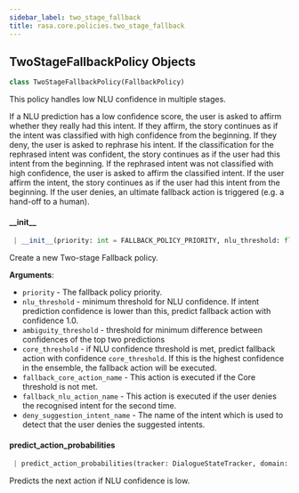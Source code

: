 ```yaml
---
sidebar_label: two_stage_fallback
title: rasa.core.policies.two_stage_fallback
---
```


## TwoStageFallbackPolicy Objects

```python
class TwoStageFallbackPolicy(FallbackPolicy)
```

This policy handles low NLU confidence in multiple stages.

If a NLU prediction has a low confidence score,
the user is asked to affirm whether they really had this intent.
If they affirm, the story continues as if the intent was classified
with high confidence from the beginning.
If they deny, the user is asked to rephrase his intent.
If the classification for the rephrased intent was confident, the story
continues as if the user had this intent from the beginning.
If the rephrased intent was not classified with high confidence,
the user is asked to affirm the classified intent.
If the user affirm the intent, the story continues as if the user had
this intent from the beginning.
If the user denies, an ultimate fallback action is triggered
(e.g. a hand-off to a human).

#### \_\_init\_\_

```python
 | __init__(priority: int = FALLBACK_POLICY_PRIORITY, nlu_threshold: float = DEFAULT_NLU_FALLBACK_THRESHOLD, ambiguity_threshold: float = DEFAULT_NLU_FALLBACK_AMBIGUITY_THRESHOLD, core_threshold: float = DEFAULT_CORE_FALLBACK_THRESHOLD, fallback_core_action_name: Text = ACTION_DEFAULT_FALLBACK_NAME, fallback_nlu_action_name: Text = ACTION_DEFAULT_FALLBACK_NAME, deny_suggestion_intent_name: Text = USER_INTENT_OUT_OF_SCOPE, **kwargs: Any, ,) -> None
```

Create a new Two-stage Fallback policy.

**Arguments**:

- `priority` - The fallback policy priority.
- `nlu_threshold` - minimum threshold for NLU confidence.
  If intent prediction confidence is lower than this,
  predict fallback action with confidence 1.0.
- `ambiguity_threshold` - threshold for minimum difference
  between confidences of the top two predictions
- `core_threshold` - if NLU confidence threshold is met,
  predict fallback action with confidence
  `core_threshold`. If this is the highest confidence in
  the ensemble, the fallback action will be executed.
- `fallback_core_action_name` - This action is executed if the Core
  threshold is not met.
- `fallback_nlu_action_name` - This action is executed if the user
  denies the recognised intent for the second time.
- `deny_suggestion_intent_name` - The name of the intent which is used
  to detect that the user denies the suggested intents.

#### predict\_action\_probabilities

```python
 | predict_action_probabilities(tracker: DialogueStateTracker, domain: Domain, interpreter: NaturalLanguageInterpreter, **kwargs: Any, ,) -> PolicyPrediction
```

Predicts the next action if NLU confidence is low.

